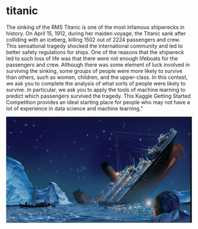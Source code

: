# titanic
The sinking of the RMS Titanic is one of the most infamous shipwrecks in history. On April 15, 1912, during her maiden voyage, the Titanic sank after colliding with an iceberg, killing 1502 out of 2224 passengers and crew. This sensational tragedy shocked the international community and led to better safety regulations for ships.  One of the reasons that the shipwreck led to such loss of life was that there were not enough lifeboats for the passengers and crew. Although there was some element of luck involved in surviving the sinking, some groups of people were more likely to survive than others, such as women, children, and the upper-class.  In this contest, we ask you to complete the analysis of what sorts of people were likely to survive. In particular, we ask you to apply the tools of machine learning to predict which passengers survived the tragedy.  This Kaggle Getting Started Competition provides an ideal starting place for people who may not have a lot of experience in data science and machine learning."

![](titanic_image.jpeg)
